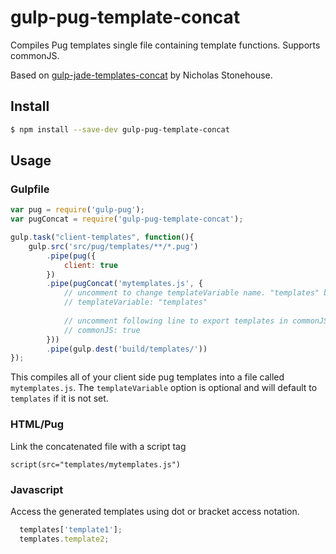 # gulp-pug-template-concat
Compiles Pug templates single file containing template functions. Supports commonJS.

Based on [gulp-jade-templates-concat](https://github.com/nStonehouse/gulp-jade-template-concat) by Nicholas Stonehouse.

## Install
```sh
$ npm install --save-dev gulp-pug-template-concat
```

## Usage
### Gulpfile
```javascript
var pug = require('gulp-pug');
var pugConcat = require('gulp-pug-template-concat');

gulp.task("client-templates", function(){
    gulp.src('src/pug/templates/**/*.pug')
        .pipe(pug({
            client: true
        })
        .pipe(pugConcat('mytemplates.js', {
            // uncomment to change templateVariable name. "templates" by default
            // templateVariable: "templates"
            
            // uncomment following line to export templates in commonJS manner
            // commonJS: true        
        }))
        .pipe(gulp.dest('build/templates/'))
});
```

This compiles all of your client side pug templates into a file called `mytemplates.js`.
The `templateVariable` option is optional and will default to `templates` if it is not set.


### HTML/Pug
Link the concatenated file with a script tag
```pug
script(src="templates/mytemplates.js")
```

### Javascript
Access the generated templates using dot or bracket access notation.
```javascript
  templates['template1'];
  templates.template2;
```
